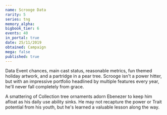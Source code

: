 ```yaml
---
name: Scrooge Data
rarity: 5
series: tng
memory_alpha:
bigbook_tier: 6
events: 40
in_portal: true
date: 25/11/2019
obtained: Campaign
mega: false
published: true
---
```


Data Event chances, main cast status, reasonable metrics, fun themed holiday artwork, and a partridge in a pear tree. Scrooge isn't a power hitter, but with an impressive portfolio headlined by multiple features every year, he'll never fall completely from grace.

A smattering of Collection tree ornaments adorn Ebenezer to keep him afloat as his daily use ability sinks. He may not recapture the power or Trait potential from his youth, but he's learned a valuable lesson along the way.

